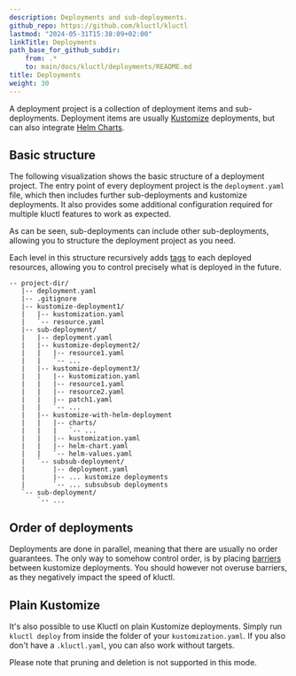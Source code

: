 ```yaml
---
description: Deployments and sub-deployments.
github_repo: https://github.com/kluctl/kluctl
lastmod: "2024-05-31T15:38:09+02:00"
linkTitle: Deployments
path_base_for_github_subdir:
    from: .*
    to: main/docs/kluctl/deployments/README.md
title: Deployments
weight: 30
---
```




A deployment project is a collection of deployment items and sub-deployments. Deployment items are usually
[Kustomize](./kustomize.md) deployments, but can also integrate [Helm Charts](./helm.md).

## Basic structure

The following visualization shows the basic structure of a deployment project. The entry point of every deployment
project is the `deployment.yaml` file, which then includes further sub-deployments and kustomize deployments. It also
provides some additional configuration required for multiple kluctl features to work as expected.

As can be seen, sub-deployments can include other sub-deployments, allowing you to structure the deployment project
as you need.

Each level in this structure recursively adds [tags](./tags.md) to each deployed resources, allowing you to control
precisely what is deployed in the future.

```
-- project-dir/
   |-- deployment.yaml
   |-- .gitignore
   |-- kustomize-deployment1/
   |   |-- kustomization.yaml
   |   `-- resource.yaml
   |-- sub-deployment/
   |   |-- deployment.yaml
   |   |-- kustomize-deployment2/
   |   |   |-- resource1.yaml
   |   |   `-- ...
   |   |-- kustomize-deployment3/
   |   |   |-- kustomization.yaml
   |   |   |-- resource1.yaml
   |   |   |-- resource2.yaml
   |   |   |-- patch1.yaml
   |   |   `-- ...
   |   |-- kustomize-with-helm-deployment
   |   |   |-- charts/
   |   |   |   `-- ...
   |   |   |-- kustomization.yaml
   |   |   |-- helm-chart.yaml
   |   |   `-- helm-values.yaml
   |   `-- subsub-deployment/
   |       |-- deployment.yaml
   |       |-- ... kustomize deployments
   |       `-- ... subsubsub deployments
   `-- sub-deployment/
       `-- ...
```

## Order of deployments
Deployments are done in parallel, meaning that there are usually no order guarantees. The only way to somehow control
order, is by placing [barriers](./deployment-yml.md#barriers) between kustomize deployments.
You should however not overuse barriers, as they negatively impact the speed of kluctl.

## Plain Kustomize

It's also possible to use Kluctl on plain Kustomize deployments. Simply run `kluctl deploy` from inside the
folder of your `kustomization.yaml`. If you also don't have a `.kluctl.yaml`, you can also work without targets.

Please note that pruning and deletion is not supported in this mode.